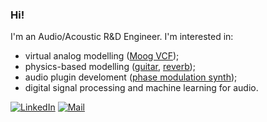 ### Hi! 

I'm an Audio/Acoustic R&D Engineer. I'm interested in:
- virtual analog modelling ([Moog VCF](https://github.com/victorzheleznov/moog-vcf-virtual-analog)); 
- physics-based modelling ([guitar](https://github.com/victorzheleznov/guitar-physical-modelling), [reverb](https://github.com/victorzheleznov/reverb-physical-modelling));
- audio plugin develoment ([phase modulation synth](https://github.com/victorzheleznov/phase-modulation-synthesizer));
- digital signal processing and machine learning for audio.

[![LinkedIn](https://img.shields.io/badge/LinkedIn-blue?logo=linkedin&labelColor=0072b1&color=0072b1)](https://www.linkedin.com/in/victorzheleznov/)
[![Mail](https://img.shields.io/badge/Email-purple)](mailto:victorzheleznov@ya.ru)
